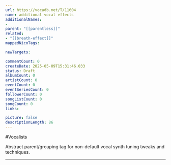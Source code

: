 ```yaml
---
url: https://vocadb.net/T/11604
name: additional vocal effects
additionalNames: 
- 
parent: "[[parentless]]"
related:
- "[[breath-effect]]"
mappedNicoTags:

newTargets:

commentCount: 0
createDate: 2025-05-09T15:31:46.033
status: Draft
albumCount: 0
artistCount: 0
eventCount: 0
eventSeriesCount: 0
followerCount: 0
songListCount: 0
songCount: 0
links: 

picture: false
descriptionLength: 86
---
```


#Vocalists

Abstract parent/grouping tag for non-default vocal synth tuning tweaks and techniques.

---

